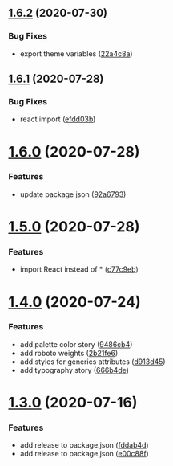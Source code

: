 ## [1.6.2](https://github.com/emunhoz/npm-react-module/compare/v1.6.1...v1.6.2) (2020-07-30)


### Bug Fixes

* export theme variables ([22a4c8a](https://github.com/emunhoz/npm-react-module/commit/22a4c8afc3d94aa6245f918557d4e54272ee610b))

## [1.6.1](https://github.com/emunhoz/npm-react-module/compare/v1.6.0...v1.6.1) (2020-07-28)


### Bug Fixes

* react import ([efdd03b](https://github.com/emunhoz/npm-react-module/commit/efdd03bde8b4379bfef5d3f37957acf729f1a636))

# [1.6.0](https://github.com/emunhoz/npm-react-module/compare/v1.5.0...v1.6.0) (2020-07-28)


### Features

* update package json ([92a6793](https://github.com/emunhoz/npm-react-module/commit/92a67938dd33b0724e0bd0e6dcea357421042689))

# [1.5.0](https://github.com/emunhoz/npm-react-module/compare/v1.4.0...v1.5.0) (2020-07-28)


### Features

* import React instead of * ([c77c9eb](https://github.com/emunhoz/npm-react-module/commit/c77c9eb434b6c206ced659338375b0b779e47bb1))

# [1.4.0](https://github.com/emunhoz/npm-react-module/compare/v1.3.0...v1.4.0) (2020-07-24)


### Features

* add palette color story ([9486cb4](https://github.com/emunhoz/npm-react-module/commit/9486cb4a8dcf76f6870e12fb7b7b5ada1d03e2df))
* add roboto weights ([2b21fe6](https://github.com/emunhoz/npm-react-module/commit/2b21fe601ad850e362fadeac80df574cb3736648))
* add styles for generics attributes ([d913d45](https://github.com/emunhoz/npm-react-module/commit/d913d4568906d51ba69c6ec00619a1c74b71d342))
* add typography  story ([666b4de](https://github.com/emunhoz/npm-react-module/commit/666b4dee402ba5be04b636b6f3badf1d2f0a7be9))

# [1.3.0](https://github.com/emunhoz/npm-react-module/compare/v1.2.0...v1.3.0) (2020-07-16)


### Features

* add release to package.json ([fddab4d](https://github.com/emunhoz/npm-react-module/commit/fddab4d642390898f9ce8044635fbf99bb77b68b))
* add release to package.json ([e00c88f](https://github.com/emunhoz/npm-react-module/commit/e00c88f8caa74f83e1b4668c3dc5076e6eb69128))
